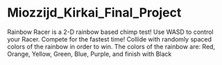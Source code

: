 # Miozzijd_Kirkai_Final_Project
Rainbow Racer is a 2-D rainbow based chimp test! 
Use WASD to control your Racer. Compete for the fastest time! 
Collide with randomly spaced colors of the rainbow in order to win. 
The colors of the rainbow are: Red, Orange, Yellow, Green, Blue, Purple, and finish with Black
